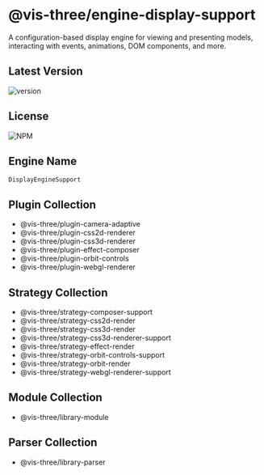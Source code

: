 # @vis-three/engine-display-support

A configuration-based display engine for viewing and presenting models, interacting with events, animations, DOM
components, and more.

## Latest Version

<img alt="version" src="https://img.shields.io/npm/v/@vis-three/engine-display-support">

## License

<img alt="NPM" src="https://img.shields.io/npm/l/@vis-three/engine-display-support?color=blue">

## Engine Name

`DisplayEngineSupport`

## Plugin Collection

- @vis-three/plugin-camera-adaptive
- @vis-three/plugin-css2d-renderer
- @vis-three/plugin-css3d-renderer
- @vis-three/plugin-effect-composer
- @vis-three/plugin-orbit-controls
- @vis-three/plugin-webgl-renderer

## Strategy Collection

- @vis-three/strategy-composer-support
- @vis-three/strategy-css2d-render
- @vis-three/strategy-css3d-render
- @vis-three/strategy-css3d-renderer-support
- @vis-three/strategy-effect-render
- @vis-three/strategy-orbit-controls-support
- @vis-three/strategy-orbit-render
- @vis-three/strategy-webgl-renderer-support

## Module Collection

- @vis-three/library-module

## Parser Collection

- @vis-three/library-parser
